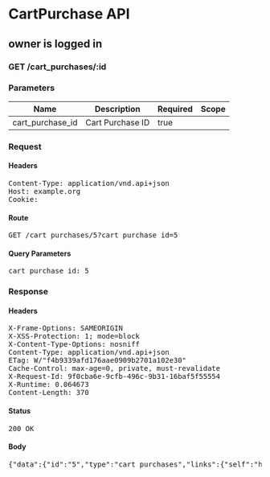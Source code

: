 # CartPurchase API

## owner is logged in

### GET /cart_purchases/:id

### Parameters

| Name | Description | Required | Scope |
|------|-------------|----------|-------|
| cart_purchase_id | Cart Purchase ID | true |  |

### Request

#### Headers

<pre>Content-Type: application/vnd.api+json
Host: example.org
Cookie: </pre>

#### Route

<pre>GET /cart_purchases/5?cart_purchase_id=5</pre>

#### Query Parameters

<pre>cart_purchase_id: 5</pre>

### Response

#### Headers

<pre>X-Frame-Options: SAMEORIGIN
X-XSS-Protection: 1; mode=block
X-Content-Type-Options: nosniff
Content-Type: application/vnd.api+json
ETag: W/&quot;f4b9339afd176aae0909b2701a102e30&quot;
Cache-Control: max-age=0, private, must-revalidate
X-Request-Id: 9f0cba6e-9cfb-496c-9b31-16baf5f55554
X-Runtime: 0.064673
Content-Length: 370</pre>

#### Status

<pre>200 OK</pre>

#### Body

<pre>{"data":{"id":"5","type":"cart_purchases","links":{"self":"http://example.org/cart_purchases/5"},"attributes":{"cart_id":51,"created_at":"2018-02-28T15:46:47.966Z","succeeded_at":null,"failed_at":null,"options":{}},"relationships":{"cart":{"links":{"self":"http://example.org/cart_purchases/5/relationships/cart","related":"http://example.org/cart_purchases/5/cart"}}}}}</pre>
